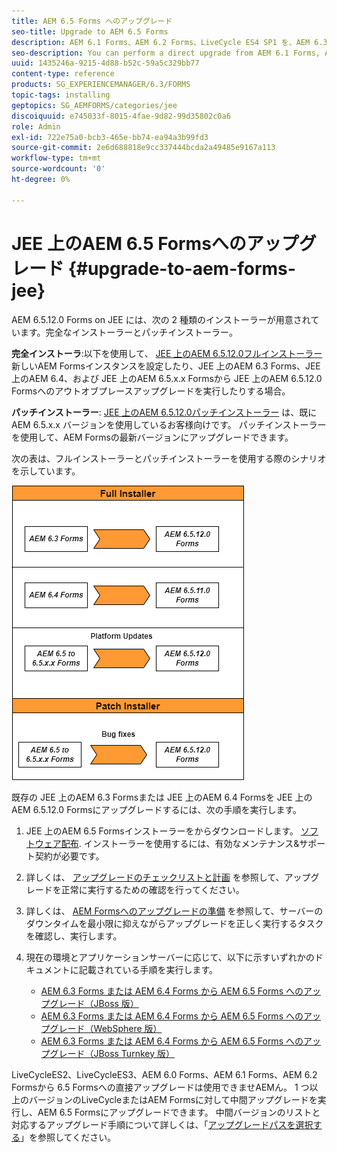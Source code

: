 ```yaml
---
title: AEM 6.5 Forms へのアップグレード
seo-title: Upgrade to AEM 6.5 Forms
description: AEM 6.1 Forms、AEM 6.2 Forms、LiveCycle ES4 SP1 を、AEM 6.3 Forms に直接アップグレードすることができます。
seo-description: You can perform a direct upgrade from AEM 6.1 Forms, AEM 6.2 Forms, and LiveCycle ES4 SP1 to AEM 6.3 Forms.
uuid: 1435246a-9215-4d88-b52c-59a5c329bb77
content-type: reference
products: SG_EXPERIENCEMANAGER/6.3/FORMS
topic-tags: installing
geptopics: SG_AEMFORMS/categories/jee
discoiquuid: e745033f-8015-4fae-9d82-99d35802c0a6
role: Admin
exl-id: 722e75a0-bcb3-465e-bb74-ea94a3b99fd3
source-git-commit: 2e6d688818e9cc337444bcda2a49485e9167a113
workflow-type: tm+mt
source-wordcount: '0'
ht-degree: 0%

---
```


# JEE 上のAEM 6.5 Formsへのアップグレード {#upgrade-to-aem-forms-jee}

AEM 6.5.12.0 Forms on JEE には、次の 2 種類のインストーラーが用意されています。完全なインストーラーとパッチインストーラー。

**完全インストーラ**:以下を使用して、 [JEE 上のAEM 6.5.12.0フルインストーラー](https://experienceleague.adobe.com/docs/experience-manager-release-information/aem-release-updates/forms-updates/aem-forms-releases.html?lang=ja) 新しいAEM Formsインスタンスを設定したり、JEE 上のAEM 6.3 Forms、JEE 上のAEM 6.4、および JEE 上のAEM 6.5.x.x Formsから JEE 上のAEM 6.5.12.0 Formsへのアウトオブプレースアップグレードを実行したりする場合。

**パッチインストーラー**: [JEE 上のAEM 6.5.12.0パッチインストーラー](https://experienceleague.adobe.com/docs/experience-manager-release-information/aem-release-updates/forms-updates/aem-forms-releases.html) は、既にAEM 6.5.x.x バージョンを使用しているお客様向けです。 パッチインストーラーを使用して、AEM Formsの最新バージョンにアップグレードできます。

次の表は、フルインストーラーとパッチインストーラーを使用する際のシナリオを示しています。

![](assets/full-and-patch-installer.png)

既存の JEE 上のAEM 6.3 Formsまたは JEE 上のAEM 6.4 Formsを JEE 上のAEM 6.5.12.0 Formsにアップグレードするには、次の手順を実行します。

1. JEE 上のAEM 6.5 Formsインストーラーをからダウンロードします。 [ソフトウェア配布](https://experience.adobe.com/#/downloads/content/software-distribution/en/aem.html). インストーラーを使用するには、有効なメンテナンス&amp;サポート契約が必要です。
1. 詳しくは、 [アップグレードのチェックリストと計画](https://www.adobe.com/go/learn_aemforms_upgrade_checklist_65) を参照して、アップグレードを正常に実行するための確認を行ってください。
1. 詳しくは、 [AEM Formsへのアップグレードの準備](https://www.adobe.com/go/learn_aemforms_prepareupgrade_65) を参照して、サーバーのダウンタイムを最小限に抑えながらアップグレードを正しく実行するタスクを確認し、実行します。
1. 現在の環境とアプリケーションサーバーに応じて、以下に示すいずれかのドキュメントに記載されている手順を実行します。

   * [AEM 6.3 Forms または AEM 6.4 Forms から AEM 6.5 Forms へのアップグレード（JBoss 版）](http://www.adobe.com/go/learn_aemforms_upgradeJBoss_65_jp)
   * [AEM 6.3 Forms または AEM 6.4 Forms から AEM 6.5 Forms へのアップグレード（WebSphere 版）](http://www.adobe.com/go/learn_aemforms_upgradeWebSphere_65_jp)
   * [AEM 6.3 Forms または AEM 6.4 Forms から AEM 6.5 Forms へのアップグレード（JBoss Turnkey 版）](http://www.adobe.com/go/learn_aemforms_upgradeTurnkey_65_jp)

LiveCycleES2、LiveCycleES3、AEM 6.0 Forms、AEM 6.1 Forms、AEM 6.2 Formsから 6.5 Formsへの直接アップグレードは使用できませAEMん。 1 つ以上のバージョンのLiveCycleまたはAEM Formsに対して中間アップグレードを実行し、AEM 6.5 Formsにアップグレードできます。 中間バージョンのリストと対応するアップグレード手順について詳しくは、「[アップグレードパスを選択する](upgrade.md)」を参照してください。
